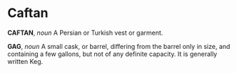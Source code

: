 # Caftan

**CAFTAN**, _noun_ A Persian or Turkish vest or garment.

**GAG**, _noun_ A small cask, or barrel, differing from the barrel only in size, and containing a few gallons, but not of any definite capacity. It is generally written Keg.